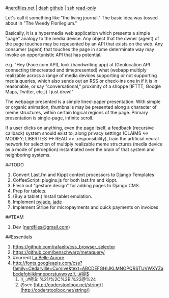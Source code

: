 #[nerdfiles.net](http://nerdfiles.net) | [dash](http://nerdfiles.net/dashboard/) [github](http://github.com/nerdfiles/nerdfiles_net_dev) | [ssh](pip://git+git@github.com:nerdfiles/nerdfiles_net_dev.git#nerdfiles_net_dev) [read-only](git://github.com/nerdfiles/nerdfiles_net_dev.git)

Let's call it something like "the living journal." The basic idea was tossed about in "The Weedy Florilegium." 

Basically, it is a hypermedia web application which presents a simple "page" analogy to the media device. Any object that the owner (agent) of the page touches may be repesented by an API that exists on the web. Any consumer (agent) that touches the page in some determinate way may invoke an opportunistic API that has potential.

  e.g.  "Hey (Face.com API), 
        look (handwriting app) 
        at (Geolocation API connecting timecreated and timepresented) 
        what (webapp multiply realizable across a range of media devices supporting or not supporting media queries, which also sends out an RSS or check-ins one in if it is in reasonable, or say "conversational," proximity of a shoppe [IFTTT, Google Maps, Twitter, etc.]) 
        I just drew!"

The webpage presented is a simple lined-paper presentation. With simple or organic animation, thumbnails may be presented along a character of meme structures, within certain logical regions of the page. Primary presentation is single-page, infinite scroll. 

If a user clicks on anything, even the page itself, a feedback (recursive callback) system should exist to, along privacy settings (CLAIMS <-> MODIFY; LIBERTIES <-> READ >> .responsibility), train the artificial neural network for selection of multiply realizable meme structures (media device as a mode of perception) instantiated over the brain of that system and neighboring systems.

##TODO

1. Convert Last.fm and Kippt context processors to Django Templates
2. CoffeeScript: plugins.js for both last.fm and kippt.
3. Flesh out "gesture design" for adding pages to Django CMS.
4. Prep for tablets.
5. (Buy a tablet.) Install tablet emulation.
6. Implement [pyjade](https://github.com/SyrusAkbary/pyjade), [jade](https://github.com/visionmedia/jade/blob/master/Readme.md)
7. Implement Stripe for micropayments and quick payments on invoices

##TEAM

1. Dev (nerdfiles@gmail.com)

##Essentials

1. https://github.com/rafaelp/css_browser_selector
2. https://github.com/benschwarz/metaquery/
3. \#current [La Belle Aurore](https://typekit.com/eulas/00000000000000000001220a)
4. http://fonts.googleapis.com/css?family=Cedarville+Cursive&text=ABCDEFGHIJKLMNOPQRSTUVWXYZabcdefghijklmnopqrstuvwxyz!/,;.#@$
	1. !/,;.#@$: %21/%2C%3B.%23@%24
	2. @see [http://coderstoolbox.net/string/](http://coderstoolbox.net/string/)

